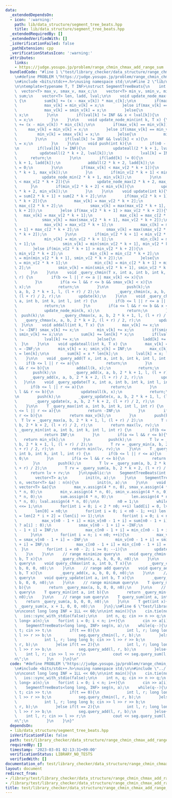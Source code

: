 ```yaml
---
data:
  _extendedDependsOn:
  - icon: ':warning:'
    path: lib/data_structure/segment_tree_beats.hpp
    title: lib/data_structure/segment_tree_beats.hpp
  _extendedRequiredBy: []
  _extendedVerifiedWith: []
  _isVerificationFailed: false
  _pathExtension: cpp
  _verificationStatusIcon: ':warning:'
  attributes:
    links:
    - https://judge.yosupo.jp/problem/range_chmin_chmax_add_range_sum
  bundledCode: "#line 1 \"test/library_checker/data_structure/range_chmin_chmax_add_range_sum.cpp\"\
    \n#define PROBLEM \"https://judge.yosupo.jp/problem/range_chmin_chmax_add_range_sum\"\
    \n#include <bits/stdc++.h>\nusing namespace std;\n\n#line 2 \"lib/data_structure/segment_tree_beats.hpp\"\
    \n\ntemplate<typename T, T INF>\nstruct SegmentTreeBeats{\n    int n, n0;\n  \
    \  vector<T> max_v, smax_v, max_c;\n    vector<T> min_v, smin_v, min_c;\n    vector<T>\
    \ sum;\n    vector<T> len, ladd, lval;\n\n    void update_node_max(int k, T x)\
    \ {\n        sum[k] += (x - max_v[k]) * max_c[k];\n\n        if(max_v[k] == min_v[k]){\n\
    \            max_v[k] = min_v[k] = x;\n        }else if(max_v[k] == smin_v[k]){\n\
    \            max_v[k] = smin_v[k] = x;\n        }else{\n            max_v[k] =\
    \ x;\n        }\n\n        if(lval[k] != INF && x < lval[k]){\n            lval[k]\
    \ = x;\n        }\n    }\n\n    void update_node_min(int k, T x) {\n        sum[k]\
    \ += (x - min_v[k]) * min_c[k];\n\n        if(max_v[k] == min_v[k]){\n       \
    \     max_v[k] = min_v[k] = x;\n        }else if(smax_v[k] == min_v[k]){\n   \
    \         min_v[k] = smax_v[k] = x;\n        }else{\n            min_v[k] = x;\n\
    \        }\n\n        if(lval[k] != INF && lval[k] < x){\n            lval[k]\
    \ = x;\n        }\n    }\n\n    void push(int k){\n        if(n0 - 1 <= k) return;\n\
    \n        if(lval[k] != INF){\n            updateall(2 * k + 1, lval[k]);\n  \
    \          updateall(2 * k + 2, lval[k]);\n            lval[k] = INF;\n      \
    \      return;\n        }\n\n        if(ladd[k] != 0){\n            addall(2 *\
    \ k + 1, ladd[k]);\n            addall(2 * k + 2, ladd[k]);\n            ladd[k]\
    \ = 0;\n        }\n\n        if(max_v[k] < max_v[2 * k + 1]){\n            update_node_max(2\
    \ * k + 1, max_v[k]);\n        }\n        if(min_v[2 * k + 1] < min_v[k]){\n \
    \           update_node_min(2 * k + 1, min_v[k]);\n        }\n\n        if(max_v[k]\
    \ < max_v[2 * k + 2]){\n            update_node_max(2 * k + 2, max_v[k]);\n  \
    \      }\n        if(min_v[2 * k + 2] < min_v[k]){\n            update_node_min(2\
    \ * k + 2, min_v[k]);\n        }\n    }\n\n    void update(int k){\n        sum[k]\
    \ = sum[2 * k + 1] + sum[2 * k + 2];\n\n        if(max_v[2 * k + 1] < max_v[2\
    \ * k + 2]){\n            max_v[k] = max_v[2 * k + 2];\n            max_c[k] =\
    \ max_c[2 * k + 2];\n            smax_v[k] = max(max_v[2 * k + 1], smax_v[2 *\
    \ k + 2]);\n        }else if(max_v[2 * k + 1] > max_v[2 * k + 2]){\n         \
    \   max_v[k] = max_v[2 * k + 1];\n            max_c[k] = max_c[2 * k + 1];\n \
    \           smax_v[k] = max(smax_v[2 * k + 1], max_v[2 * k + 2]);\n        }else{\n\
    \            max_v[k] = max_v[2 * k + 1];\n            max_c[k] = max_c[2 * k\
    \ + 1] + max_c[2 * k + 2];\n            smax_v[k] = max(smax_v[2 * k + 1], smax_v[2\
    \ * k + 2]);\n        }\n\n        if(min_v[2 * k + 1] < min_v[2 * k + 2]){\n\
    \            min_v[k] = min_v[2 * k + 1];\n            min_c[k] = min_c[2 * k\
    \ + 1];\n            smin_v[k] = min(smin_v[2 * k + 1], min_v[2 * k + 2]);\n \
    \       }else if(min_v[2 * k + 1] > min_v[2 * k + 2]){\n            min_v[k] =\
    \ min_v[2 * k + 2];\n            min_c[k] = min_c[2 * k + 2];\n            smin_v[k]\
    \ = min(min_v[2 * k + 1], smin_v[2 * k + 2]);\n        }else{\n            min_v[k]\
    \ = min_v[2 * k + 1];\n            min_c[k] = min_c[2 * k + 1] + min_c[2 * k +\
    \ 2];\n            smin_v[k] = min(smin_v[2 * k + 1], smin_v[2 * k + 2]);\n  \
    \      }\n    }\n\n    void _query_chmin(T x, int a, int b, int k, int l, int\
    \ r) {\n        if(b <= l || r <= a || max_v[k] <= x){\n            return;\n\
    \        }\n        if(a <= l && r <= b && smax_v[k] < x){\n            update_node_max(k,\
    \ x);\n            return;\n        }\n\n        push(k);\n        _query_chmin(x,\
    \ a, b, 2 * k + 1, l, (l + r) / 2);\n        _query_chmin(x, a, b, 2 * k + 2,\
    \ (l + r) / 2, r);\n        update(k);\n    }\n\n    void _query_chmax(T x, int\
    \ a, int b, int k, int l, int r) {\n        if(b <= l || r <= a || x <= min_v[k]){\n\
    \            return;\n        }\n        if(a <= l && r <= b && x < smin_v[k]){\n\
    \            update_node_min(k, x);\n            return;\n        }\n\n      \
    \  push(k);\n        _query_chmax(x, a, b, 2 * k + 1, l, (l + r) / 2);\n     \
    \   _query_chmax(x, a, b, 2 * k + 2, (l + r) / 2, r);\n        update(k);\n  \
    \  }\n\n    void addall(int k, T x) {\n        max_v[k] += x;\n        if(smax_v[k]\
    \ != -INF) smax_v[k] += x;\n        min_v[k] += x;\n        if(smin_v[k] != INF)\
    \ smin_v[k] += x;\n\n        sum[k] += len[k] * x;\n        if(lval[k] != INF){\n\
    \            lval[k] += x;\n        }else{\n            ladd[k] += x;\n      \
    \  }\n    }\n\n    void updateall(int k, T x) {\n        max_v[k] = x; smax_v[k]\
    \ = -INF;\n        min_v[k] = x; smin_v[k] = INF;\n        max_c[k] = min_c[k]\
    \ = len[k];\n\n        sum[k] = x * len[k];\n        lval[k] = x; ladd[k] = 0;\n\
    \    }\n\n    void _query_add(T x, int a, int b, int k, int l, int r) {\n    \
    \    if(b <= l || r <= a){\n            return;\n        }\n        if(a <= l\
    \ && r <= b){\n            addall(k, x);\n            return;\n        }\n\n \
    \       push(k);\n        _query_add(x, a, b, 2 * k + 1, l, (l + r) / 2);\n  \
    \      _query_add(x, a, b, 2 * k + 2, (l + r) / 2, r);\n        update(k);\n \
    \   }\n\n    void _query_update(T x, int a, int b, int k, int l, int r) {\n  \
    \      if(b <= l || r <= a){\n            return;\n        }\n        if(a <=\
    \ l && r <= b){\n            updateall(k, x);\n            return;\n        }\n\
    \n        push(k);\n        _query_update(x, a, b, 2 * k + 1, l, (l + r) / 2);\n\
    \        _query_update(x, a, b, 2 * k + 2, (l + r) / 2, r);\n        update(k);\n\
    \    }\n\n    T _query_max(int a, int b, int k, int l, int r) {\n        if(b\
    \ <= l || r <= a){\n            return -INF;\n        }\n        if(a <= l &&\
    \ r <= b){\n            return max_v[k];\n        }\n        push(k);\n      \
    \  T lv = _query_max(a, b, 2 * k + 1, l, (l + r) / 2);\n        T rv = _query_max(a,\
    \ b, 2 * k + 2, (l + r) / 2, r);\n        return max(lv, rv);\n    }\n\n    T\
    \ _query_min(int a, int b, int k, int l, int r) {\n        if(b <= l || r <= a){\n\
    \            return INF;\n        }\n        if(a <= l && r <= b){\n         \
    \   return min_v[k];\n        }\n        push(k);\n        T lv = _query_min(a,\
    \ b, 2 * k + 1, l, (l + r) / 2);\n        T rv = _query_min(a, b, 2 * k + 2, (l\
    \ + r) / 2, r);\n        return min(lv, rv);\n    }\n\n    T _query_sum(int a,\
    \ int b, int k, int l, int r) {\n        if(b <= l || r <= a){\n            return\
    \ 0;\n        }\n        if(a <= l && r <= b){\n            return sum[k];\n \
    \       }\n        push(k);\n        T lv = _query_sum(a, b, 2 * k + 1, l, (l\
    \ + r) / 2);\n        T rv = _query_sum(a, b, 2 * k + 2, (l + r) / 2, r);\n  \
    \      return lv + rv;\n    }\n\npublic:\n    SegmentTreeBeats(int n) : n(n){\n\
    \        vector<T> a;\n        init(n, a);\n    }\n\n    SegmentTreeBeats(int\
    \ n, vector<T> &a) : n(n){\n        init(n, a);\n    }\n\n    void init(int n,\
    \ vector<T> &a){\n        max_v.assign(4 * n, 0), smax_v.assign(4 * n, 0), max_c.assign(4\
    \ * n, 0);\n        min_v.assign(4 * n, 0), smin_v.assign(4 * n, 0), min_c.assign(4\
    \ * n, 0);\n        sum.assign(4 * n, 0);\n        len.assign(4 * n, 0), ladd.assign(4\
    \ * n, 0); lval.assign(4 * n, 0);\n\n        n0 = 1;\n        while(n0 < n) n0\
    \ <<= 1;\n\n        for(int i = 0; i < 2 * n0; ++i) ladd[i] = 0, lval[i] = INF;\n\
    \        len[0] = n0;\n        for(int i = 0; i < n0 - 1; ++i) len[2 * i + 1]\
    \ = len[2 * i + 2] = (len[i] >> 1);\n\n        for(int i = 0; i < n; ++i){\n \
    \           max_v[n0 - 1 + i] = min_v[n0 - 1 + i] = sum[n0 - 1 + i] = (!a.empty()\
    \ ? a[i] : 0);\n            smax_v[n0 - 1 + i] = -INF;\n            smin_v[n0\
    \ - 1 + i] = INF;\n            max_c[n0 - 1 + i] = min_c[n0 - 1 + i] = 1;\n  \
    \      }\n\n        for(int i = n; i < n0; ++i){\n            max_v[n0 - 1 + i]\
    \ = smax_v[n0 - 1 + i] = -INF;\n            min_v[n0 - 1 + i] = smin_v[n0 - 1\
    \ + i] = INF;\n            max_c[n0 - 1 + i] = min_c[n0 - 1 + i] = 0;\n      \
    \  }\n        for(int i = n0 - 2; i >= 0; --i){\n            update(i);\n    \
    \    }\n    }\n\n    // range minimize query\n    void query_chmin(int a, int\
    \ b, T x){\n        _query_chmin(x, a, b, 0, 0, n0);\n    }\n\n    // range maximize\
    \ query\n    void query_chmax(int a, int b, T x){\n        _query_chmax(x, a,\
    \ b, 0, 0, n0);\n    }\n\n    // range add query\n    void query_add(int a, int\
    \ b, T x){\n        _query_add(x, a, b, 0, 0, n0);\n    }\n\n    // range update\
    \ query\n    void query_update(int a, int b, T x){\n        _query_update(x, a,\
    \ b, 0, 0, n0);\n    }\n\n    // range minimum query\n    T query_max(int a, int\
    \ b){\n        return _query_max(a, b, 0, 0, n0);\n    }\n\n    // range maximum\
    \ query\n    T query_min(int a, int b){\n        return _query_min(a, b, 0, 0,\
    \ n0);\n    }\n\n    // range sum query\n    T query_sum(int a, int b){\n    \
    \    return _query_sum(a, b, 0, 0, n0);\n    }\n\n    T get(int x){\n        return\
    \ _query_sum(x, x + 1, 0, 0, n0);\n    }\n};\n#line 6 \"test/library_checker/data_structure/range_chmin_chmax_add_range_sum.cpp\"\
    \n\nconst long long INF = 1LL << 60;\n\nint main(){\n    cin.tie(nullptr);\n \
    \   ios::sync_with_stdio(false);\n\n    int n, q; cin >> n >> q;\n    vector<long\
    \ long> a(n);\n    for(int i = 0; i < n; i++){\n        cin >> a[i];\n    }\n\
    \    SegmentTreeBeats<long long, INF> seg(n, a);\n    while(q--){\n        int\
    \ t; cin >> t;\n        if(t == 0){\n            int l, r; long long b; cin >>\
    \ l >> r >> b;\n            seg.query_chmin(l, r, b);\n        }else if(t == 1){\n\
    \            int l, r; long long b; cin >> l >> r >> b;\n            seg.query_chmax(l,\
    \ r, b);\n        }else if(t == 2){\n            int l, r; long long b; cin >>\
    \ l >> r >> b;\n            seg.query_add(l, r, b);\n        }else{\n        \
    \    int l, r; cin >> l >> r;\n            cout << seg.query_sum(l, r) << \"\\\
    n\";\n        }\n    }\n}\n"
  code: "#define PROBLEM \"https://judge.yosupo.jp/problem/range_chmin_chmax_add_range_sum\"\
    \n#include <bits/stdc++.h>\nusing namespace std;\n\n#include \"../../../lib/data_structure/segment_tree_beats.hpp\"\
    \n\nconst long long INF = 1LL << 60;\n\nint main(){\n    cin.tie(nullptr);\n \
    \   ios::sync_with_stdio(false);\n\n    int n, q; cin >> n >> q;\n    vector<long\
    \ long> a(n);\n    for(int i = 0; i < n; i++){\n        cin >> a[i];\n    }\n\
    \    SegmentTreeBeats<long long, INF> seg(n, a);\n    while(q--){\n        int\
    \ t; cin >> t;\n        if(t == 0){\n            int l, r; long long b; cin >>\
    \ l >> r >> b;\n            seg.query_chmin(l, r, b);\n        }else if(t == 1){\n\
    \            int l, r; long long b; cin >> l >> r >> b;\n            seg.query_chmax(l,\
    \ r, b);\n        }else if(t == 2){\n            int l, r; long long b; cin >>\
    \ l >> r >> b;\n            seg.query_add(l, r, b);\n        }else{\n        \
    \    int l, r; cin >> l >> r;\n            cout << seg.query_sum(l, r) << \"\\\
    n\";\n        }\n    }\n}"
  dependsOn:
  - lib/data_structure/segment_tree_beats.hpp
  isVerificationFile: false
  path: test/library_checker/data_structure/range_chmin_chmax_add_range_sum.cpp
  requiredBy: []
  timestamp: '2023-03-01 02:13:31+09:00'
  verificationStatus: LIBRARY_NO_TESTS
  verifiedWith: []
documentation_of: test/library_checker/data_structure/range_chmin_chmax_add_range_sum.cpp
layout: document
redirect_from:
- /library/test/library_checker/data_structure/range_chmin_chmax_add_range_sum.cpp
- /library/test/library_checker/data_structure/range_chmin_chmax_add_range_sum.cpp.html
title: test/library_checker/data_structure/range_chmin_chmax_add_range_sum.cpp
---
```

